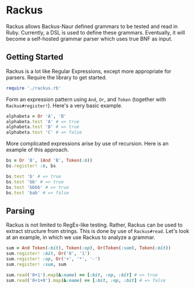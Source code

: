 # Rackus
Rackus allows Backus-Naur defined grammars to be tested and read
in Ruby. Currently, a DSL is used to define these grammars. Eventually,
it will become a self-hosted grammar parser which uses true BNF as input.

## Getting Started
Rackus is a lot like Regular Expressions, except more appropriate for
parsers. Require the library to get started.

```ruby
require './rackus.rb'
```

Form an expression pattern using `And`, `Or`, and `Token` 
(together with `Rackus#register!`). Here's a very basic example.

```ruby
alphabeta = Or 'A', 'B'
alphabeta.test 'A' # => true
alphabeta.test 'B' # => true
alphabeta.test 'C' # => false
```

More complicated expressions arise by use of recursion. Here is an example
of this approach.

```ruby
bs = Or 'B', (And 'B', Token(:b))
bs.register! :b, bs

bs.test 'b' # => true
bs.test 'bb' # => true
bs.test 'bbbb' # => true
bs.test 'bab' # => false
```

## Parsing
Rackus is not limited to RegEx-like testing. Rather, Rackus can be used
to extract structure from strings. This is done by use of `Rackus#read`.
Let's look at an example, in which we use Rackus to analyze a grammar.

```ruby
sum = And Token(:bit), Token(:op), Or(Token(:sum), Token(:bit))
sum.register! :bit, Or('0', '1')
sum.register! :op, Or('+', '*', '-')
sum.register! :sum, sum

sum.read('0+1').map(&:name) == [:bit, :op, :bit] # => true
sum.read('0+1+0').map(&:name) == [:bit, :op, :bit] # => false
```

